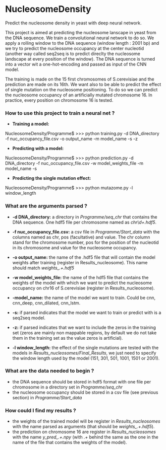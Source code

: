 # NucleosomeDensity
Predict the nucleosome density in yeast with deep neural network.

This project is aimed at predicting the nucleosome lanscape in yeast from the DNA sequence. 
We train a convolutional neural network to do so.
We apply a rolling window to the DNA sequence (window length : 2001 bp) and we try to predict the nucleosome occupancy 
at the center nucleotid (another way called seq2seq is to predict direclty the nucleosome landscape at 
every position of the window). The DNA sequence is turned into a vector wit a one-hot-encoding and passed as input of the CNN model.

The training is made on the 15 first chromosomes of S.cerevisiae and the prediction are made on its 16th. We want also to be able to
predict the effect of single mutation on the nucleosome positioning. To do so we can predict the nucleosome occupancy of an 
artificially mutated chromosome 16. In practice, every position on chromosome 16 is tested.

### How to use this project to train a neural net ?

- **Training a model:**

NucleosomeDensity/Programme$ >>> python training.py -d DNA_directory -f nuc_occupancy_file.csv -o output_name -m model_name -s -z

- **Predicting with a model:**

NucleosomeDensity/Programme$ >>> python prediction.py -d DNA_directory -f nuc_occupancy_file.csv -w model_weights_file -m model_name -s

- **Predicting the single mutation effect:** 

NucleosomeDensity/Programme$ >>> python mutazome.py -l window_length

### What are the arguments parsed ?

- **-d DNA_directory:** a directory in *Programme/seq_chr* that contains the DNA sequence. One hdf5 file per chromosome named as *chr\d+\.hdf5*.

- **-f nuc_occupancy_file.csv:** a csv file in *Programme/Start_data* with the columns named as chr, pos (facultative) and value. The chr column stand for the chromosome number, pos for the position of the nucleotid in its chromosome and value for the nucleosome occupancy.

- **-o output_name:** the name of the .hdf5 file that will contain the model weights after training (register in Results_nucleosome). This name should match *weights_.+\.hdf5*

- **-w model_weights_file:** the name of the hdf5 file that contains the weights of the model with which we want to predict the nucleosome occupancy on chr16 of S.cerevisiae (register in Results_nucleosome).

- **-model_name:** the name of the model we want to train. Could be cnn, cnn_deep, cnn_dilated, cnn_lstm.

- **-s:** if parsed indicates that the model we want to train or predict with is a seq2seq model.

- **-z:** if parsed indicates that we want to include the zeros in the training set (zeros are mainly non mappable regions, by default we do not take them in the training set as the value zeros is artificial).

- **-l window_length:** the effect of the single mutations are tested with the models in *Results_nucleosomes/Final_Results*, we just need to specify the window length used by the model (151, 301, 501, 1001, 1501 or 2001).

### What are the data needed to begin ?

- the DNA sequence should be stored in hdf5 format with one file per chromosome in a directory set in *Programme/seq_chr*
- the nucleosome occupancy should be stored in a csv file (see previous section) in *Programme/Start_data*

### How could I find my results ?

- the weights of the trained model will be register in *Results_nucleosomes* with the name parsed as arguments (that should be *weights_.+\.hdf5*).
- the prediction on chromosome 16 are register in *Results_nucleosomes* with the name *y_pred_.+\.npy* (with *.+* behind the same as the one in the name of the file that contains the weights of the model).
